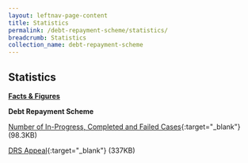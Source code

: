 ```yaml
---
layout: leftnav-page-content
title: Statistics
permalink: /debt-repayment-scheme/statistics/
breadcrumb: Statistics
collection_name: debt-repayment-scheme
---
```


Statistics
---

<u><b>Facts & Figures</b></u>

**Debt Repayment Scheme**

[Number of In-Progress, Completed and Failed Cases](/files/NumberofIn-Progress,CompletedandFailedCasesforDRS(Jun20).pdf/){:target="_blank"} (98.3KB)

[DRS Appeal](/files/DRSAppeal.pdf/){:target="_blank"} (337KB)
